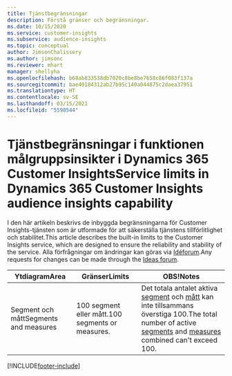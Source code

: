 ```yaml
---
title: Tjänstbegränsningar
description: Förstå gränser och begränsningar.
ms.date: 10/15/2020
ms.service: customer-insights
ms.subservice: audience-insights
ms.topic: conceptual
author: JimsonChalissery
ms.author: jimsonc
ms.reviewer: mhart
manager: shellyha
ms.openlocfilehash: b68ab833538db7020c8be8be7658c86f083f137a
ms.sourcegitcommit: bae40184312ab27b95c140a044875c2daea37951
ms.translationtype: HT
ms.contentlocale: sv-SE
ms.lasthandoff: 03/15/2021
ms.locfileid: "5598544"
---
```

# <a name="service-limits-in-dynamics-365-customer-insights-audience-insights-capability"></a><span data-ttu-id="0fa15-103">Tjänstbegränsningar i funktionen målgruppsinsikter i Dynamics 365 Customer Insights</span><span class="sxs-lookup"><span data-stu-id="0fa15-103">Service limits in Dynamics 365 Customer Insights audience insights capability</span></span>

<span data-ttu-id="0fa15-104">I den här artikeln beskrivs de inbyggda begränsningarna för Customer Insights-tjänsten som är utformade för att säkerställa tjänstens tillförlitlighet och stabilitet.</span><span class="sxs-lookup"><span data-stu-id="0fa15-104">This article describes the built-in limits to the Customer Insights service, which are designed to ensure the reliability and stability of the service.</span></span> <span data-ttu-id="0fa15-105">Alla förfrågningar om ändringar kan göras via [Idéforum](https://go.microsoft.com/fwlink/?linkid=2074172).</span><span class="sxs-lookup"><span data-stu-id="0fa15-105">Any requests for changes can be made through the [Ideas forum](https://go.microsoft.com/fwlink/?linkid=2074172).</span></span> 
 
| <span data-ttu-id="0fa15-106">Ytdiagram</span><span class="sxs-lookup"><span data-stu-id="0fa15-106">Area</span></span>  | <span data-ttu-id="0fa15-107">Gränser</span><span class="sxs-lookup"><span data-stu-id="0fa15-107">Limits</span></span>  | <span data-ttu-id="0fa15-108">OBS!</span><span class="sxs-lookup"><span data-stu-id="0fa15-108">Notes</span></span> |
|-------------|---------------------------------------------------------------------|---------------------------------------------------------------------|
| <span data-ttu-id="0fa15-109">Segment och mått</span><span class="sxs-lookup"><span data-stu-id="0fa15-109">Segments and measures</span></span> | <span data-ttu-id="0fa15-110">100 segment eller mått.</span><span class="sxs-lookup"><span data-stu-id="0fa15-110">100 segments or measures.</span></span> | <span data-ttu-id="0fa15-111">Det totala antalet aktiva [segment](segments.md) och [mått](measures.md) kan inte tillsammans överstiga 100.</span><span class="sxs-lookup"><span data-stu-id="0fa15-111">The total number of active [segments](segments.md) and [measures](measures.md) combined can't exceed 100.</span></span>  |


[!INCLUDE[footer-include](../includes/footer-banner.md)]